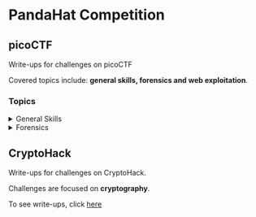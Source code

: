 # PandaHat Competition

## picoCTF

Write-ups for challenges on picoCTF

Covered topics include: **general skills, forensics and web exploitation**.

### Topics

<details>
<summary>General Skills</summary>

To see write-ups, click [here](https://github.com/Reymarie260/PandaHat/tree/ac8e0a2763cea8e0f5a27e9e0837b56dfda35731/picoCTF/General%20Skills)
</details>

<details>
<summary>Forensics</summary>
  
To see write-ups, click [here](https://github.com/Reymarie260/PandaHat/tree/ac8e0a2763cea8e0f5a27e9e0837b56dfda35731/picoCTF/Forensics)
</details> 

## CryptoHack

Write-ups for challenges on CryptoHack.

Challenges are focused on **cryptography**.

To see write-ups, click [here](https://github.com/Reymarie260/PandaHat/tree/ac8e0a2763cea8e0f5a27e9e0837b56dfda35731/CryptoHack)
